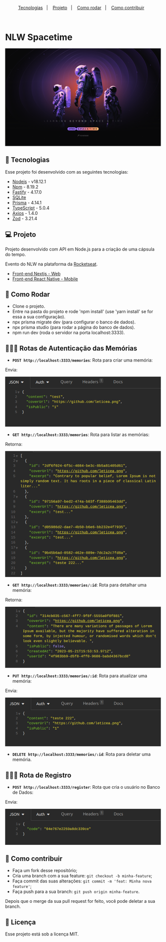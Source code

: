 <p align="center">
  <a href="#-tecnologias">Tecnologias</a>&nbsp;&nbsp;&nbsp;|&nbsp;&nbsp;&nbsp;
  <a href="#-projeto">Projeto</a>&nbsp;&nbsp;&nbsp;|&nbsp;&nbsp;&nbsp;
  <a href="#-como-rodar">Como rodar</a>&nbsp;&nbsp;&nbsp;|&nbsp;&nbsp;&nbsp;
  <a href="#-como-contribuir">Como contribuir</a>&nbsp;&nbsp;&nbsp;
  </p>

<br>

# NLW Spacetime

<p align="center">
  <img alt="" src=".github/wallpaper.png">
</p>

## 🚀 Tecnologias

Esse projeto foi desenvolvido com as seguintes tecnologias:

- [Nodejs](https://nodejs.org/en/) - v18.12.1
- [Npm](https://www.npmjs.com/) - 8.19.2
- [Fastify](https://www.fastify.io/) - 4.17.0
- [SQLite](https://www.sqlite.org/index.html)
- [Prisma](https://www.prisma.io/docs) - 4.14.1
- [TypeScript](https://www.typescriptlang.org/) - 5.0.4
- [Axios](https://www.npmjs.com/package/axios) - 1.4.0
- [Zod](https://zod.dev/) - 3.21.4

## 💻 Projeto

Projeto desenvolvido com API em Node.js para a criação de uma cápsula do tempo.

Evento do NLW na plataforma da [Rocketseat](https://www.rocketseat.com.br/).

- [Front-end Nextjs - Web](https://github.com/leticea/nlw-spacetime-web)
- [Front-end React Native - Mobile](https://github.com/leticea/nlw-spacetime-mobile)

## 🚀 Como Rodar

- Clone o projeto.
- Entre na pasta do projeto e rode 'npm install' (use 'yarn install' se for essa a sua configuração).
- npx prisma migrate dev (para configurar o banco de dados).
- npx prisma studio (para rodar a página do banco de dados).
- npm run dev (roda o servidor na porta localhost:3333).

## 👩🏿‍💻 Rotas de Autenticação das Memórias

- **`POST http://localhost:3333/memories`**: Rota para criar uma memória:

Envia:

<p align="center">
  <img alt="" src=".github/image.png">
</p>

- **`GET http://localhost:3333/memories`**: Rota para listar as memórias:

Retorna:

<p align="center">
  <img alt="" src=".github/image2.png">
</p>

- **`GET http://localhost:3333/memories/:id`**: Rota para detalhar uma memória:

Retorna:

<p align="center">
  <img alt="" src=".github/image3.png">
</p>

- **`PUT http://localhost:3333/memories/:id`**: Rota para atualizar uma memória:

Envia:

<p align="center">
  <img alt="" src=".github/image4.png">
</p>

- **`DELETE http://localhost:3333/memories/:id`**: Rota para deletar uma memória.

## 👩🏿‍💻 Rota de Registro

- **`POST http://localhost:3333/register`**: Rota que cria o usuário no Banco de Dados:

Envia:

<p align="center">
  <img alt="" src=".github/image5.png">
</p>

## 🤔 Como contribuir

- Faça um fork desse repositório;
- Cria uma branch com a sua feature: `git checkout -b minha-feature`;
- Faça commit das suas alterações: `git commit -m 'feat: Minha nova feature'`;
- Faça push para a sua branch: `git push origin minha-feature`.

Depois que o merge da sua pull request for feito, você pode deletar a sua branch.

## 📝 Licença

Esse projeto está sob a licença MIT.

